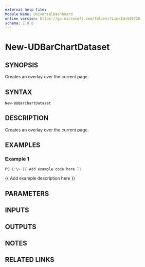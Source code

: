 ```yaml
---
external help file:
Module Name: UniversalDashboard
online version: https://go.microsoft.com/fwlink/?LinkId=526726
schema: 2.0.0
---
```


# New-UDBarChartDataset

## SYNOPSIS
Creates an overlay over the current page.

## SYNTAX

```
New-UDBarChartDataset
```

## DESCRIPTION
Creates an overlay over the current page.

## EXAMPLES

### Example 1
```powershell
PS C:\> {{ Add example code here }}
```

{{ Add example description here }}

## PARAMETERS

## INPUTS

## OUTPUTS

## NOTES

## RELATED LINKS
